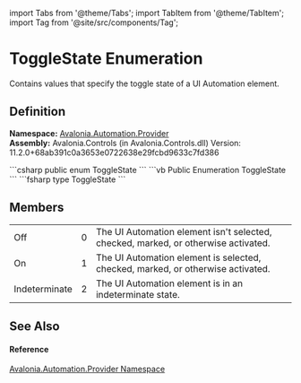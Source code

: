 import Tabs from '@theme/Tabs'; 
import TabItem from '@theme/TabItem'; 
import Tag from '@site/src/components/Tag'; 

# ToggleState Enumeration


Contains values that specify the toggle state of a UI Automation element.



## Definition
**Namespace:** <a href="N_Avalonia_Automation_Provider">Avalonia.Automation.Provider</a>  
**Assembly:** Avalonia.Controls (in Avalonia.Controls.dll) Version: 11.2.0+68ab391c0a3653e0722638e29fcbd9633c7fd386

<Tabs groupId="api-code-preview">
<TabItem value="csharp" label="C#">
```csharp
public enum ToggleState
```
</TabItem>
<TabItem value="vb" label="VB">
```vb
Public Enumeration ToggleState
```
</TabItem>
<TabItem value="fsharp" label="F#">
```fsharp
type ToggleState
```
</TabItem>
</Tabs>



## Members
<table>
<tr>
<td>Off</td>
<td>0</td>
<td>The UI Automation element isn't selected, checked, marked, or otherwise activated.</td>
</tr>
<tr>
<td>On</td>
<td>1</td>
<td>The UI Automation element is selected, checked, marked, or otherwise activated.</td>
</tr>
<tr>
<td>Indeterminate</td>
<td>2</td>
<td>The UI Automation element is in an indeterminate state.</td>
</tr>
</table>

## See Also


#### Reference
<a href="N_Avalonia_Automation_Provider">Avalonia.Automation.Provider Namespace</a>  
